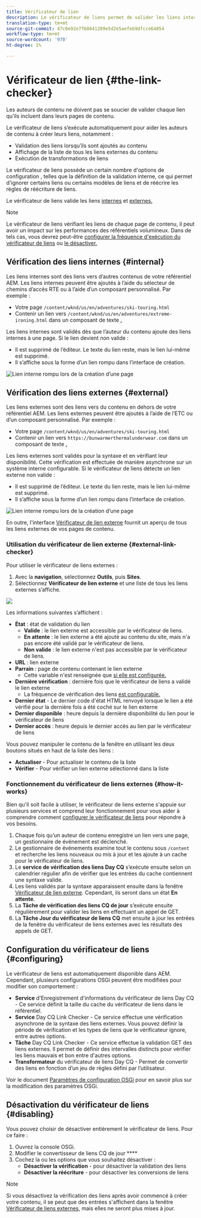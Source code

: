 ```yaml
---
title: Vérificateur de lien
description: Le vérificateur de liens permet de valider les liens internes et externes et de réécrire les liens.
translation-type: tm+mt
source-git-commit: 47c0e92e7f68641209e5d2e5aefeb9dfcce64854
workflow-type: tm+mt
source-wordcount: '970'
ht-degree: 1%

---
```



# Vérificateur de lien {#the-link-checker}

Les auteurs de contenu ne doivent pas se soucier de valider chaque lien qu’ils incluent dans leurs pages de contenu.

Le vérificateur de liens s’exécute automatiquement pour aider les auteurs de contenu à créer leurs liens, notamment :

* Validation des liens lorsqu’ils sont ajoutés au contenu
* Affichage de la liste de tous les liens externes du contenu
* Exécution de transformations de liens

Le vérificateur de liens possède un certain nombre d&#39;options de configuration [](#configuring), telles que la définition de la validation interne, ce qui permet d&#39;ignorer certains liens ou certains modèles de liens et de réécrire les règles de réécriture de liens.

Le vérificateur de liens valide les liens [internes](#internal) et [externes.](#external)

>[!NOTE]
>
>Le vérificateur de liens vérifiant les liens de chaque page de contenu, il peut avoir un impact sur les performances des référentiels volumineux. Dans de tels cas, vous devrez peut-être [configurer la fréquence d&#39;exécution du vérificateur de liens](#configuring) ou [le désactiver.](#disabling)

## Vérification des liens internes {#internal}

Les liens internes sont des liens vers d’autres contenus de votre référentiel AEM. Les liens internes peuvent être ajoutés à l’aide du sélecteur de chemins d’accès RTE ou à l’aide d’un composant personnalisé. Par exemple :

* Votre page `/content/wknd/us/en/adventures/ski-touring.html`
* Contenir un lien vers `/content/wknd/us/en/adventures/extreme-ironing.html` dans un composant de texte [.](https://experienceleague.adobe.com/docs/experience-manager-core-components/using/components/text.html)

Les liens internes sont validés dès que l’auteur du contenu ajoute des liens internes à une page. Si le lien devient non valide :

* Il est supprimé de l’éditeur. Le texte du lien reste, mais le lien lui-même est supprimé.
* Il s’affiche sous la forme d’un lien rompu dans l’interface de création.

![Lien interne rompu lors de la création d’une page](assets/link-checker-invalid-link-internal.png)

## Vérification des liens externes {#external}

Les liens externes sont des liens vers du contenu en dehors de votre référentiel AEM. Les liens externes peuvent être ajoutés à l’aide de l’ETC ou d’un composant personnalisé. Par exemple :

* Votre page `/content/wknd/us/en/adventures/ski-touring.html`
* Contenir un lien vers `https://bunwarmerthermalunderwear.com` dans un composant de texte [.](https://experienceleague.adobe.com/docs/experience-manager-core-components/using/components/text.html)

Les liens externes sont validés pour la syntaxe et en vérifiant leur disponibilité. Cette vérification est effectuée de manière asynchrone sur un système interne configurable. Si le vérificateur de liens détecte un lien externe non valide :

* Il est supprimé de l’éditeur. Le texte du lien reste, mais le lien lui-même est supprimé.
* Il s’affiche sous la forme d’un lien rompu dans l’interface de création.

![Lien interne rompu lors de la création d’une page](assets/link-checker-invalid-link-external.png)

En outre, l&#39;interface [Vérificateur de lien externe](#external-link-checker) fournit un aperçu de tous les liens externes de vos pages de contenu.

### Utilisation du vérificateur de lien externe {#external-link-checker}

Pour utiliser le vérificateur de liens externes :

1. Avec la **navigation**, sélectionnez **Outils**, puis **Sites**.
1. Sélectionnez **Vérificateur de lien externe** et une liste de tous les liens externes s’affiche.

![](assets/external-link-checker.png)

Les informations suivantes s’affichent :

* **État**  : état de validation du lien
   * **Valide**  : le lien externe est accessible par le vérificateur de liens.
   * **En attente**  : le lien externe a été ajouté au contenu du site, mais n&#39;a pas encore été validé par le vérificateur de liens.
   * **Non valide**  : le lien externe n&#39;est pas accessible par le vérificateur de liens.
* **URL**  : lien externe
* **Parrain**  : page de contenu contenant le lien externe
   * Cette variable n&#39;est renseignée que [si elle est configurée.](#configuring)
* **Dernière vérification**  : dernière fois que le vérificateur de liens a validé le lien externe
   * La fréquence de vérification des liens [est configurable.](#configuring)
* **Dernier état**  - Le dernier code d&#39;état HTML renvoyé lorsque le lien a été vérifié pour la dernière fois a été coché sur le lien externe
* **Dernier disponible**  : heure depuis la dernière disponibilité du lien pour le vérificateur de liens
* **Dernier accès**  : heure depuis le dernier accès au lien par le vérificateur de liens

Vous pouvez manipuler le contenu de la fenêtre en utilisant les deux boutons situés en haut de la liste des liens :

* **Actualiser**  - Pour actualiser le contenu de la liste
* **Vérifier**  - Pour vérifier un lien externe sélectionné dans la liste

### Fonctionnement du vérificateur de liens externes {#how-it-works}

Bien qu&#39;il soit facile à utiliser, le vérificateur de liens externe s&#39;appuie sur plusieurs services et comprend leur fonctionnement pour vous aider à comprendre comment [configurer le vérificateur de liens](#configuring) pour répondre à vos besoins.

1. Chaque fois qu’un auteur de contenu enregistre un lien vers une page, un gestionnaire de événement est déclenché.
1. Le gestionnaire de événements examine tout le contenu sous `/content` et recherche les liens nouveaux ou mis à jour et les ajoute à un cache pour le vérificateur de liens.
1. Le **service de vérification des liens Day CQ** s’exécute ensuite selon un calendrier régulier afin de vérifier que les entrées du cache contiennent une syntaxe valide.
1. Les liens validés par la syntaxe apparaissent ensuite dans la fenêtre [Vérificateur de lien externe](#external-link-checker). Cependant, ils seront dans un état **En attente**.
1. La **Tâche de vérification des liens CQ de jour** s’exécute ensuite régulièrement pour valider les liens en effectuant un appel de GET.
1. La **Tâche Jour du vérificateur de liens CQ** met ensuite à jour les entrées de la fenêtre du vérificateur de liens externes avec les résultats des appels de GET.

## Configuration du vérificateur de liens {#configuring}

Le vérificateur de liens est automatiquement disponible dans AEM. Cependant, plusieurs configurations OSGi peuvent être modifiées pour modifier son comportement :

* **Service**  d&#39;Enregistrement d&#39;informations du vérificateur de liens Day CQ - Ce service définit la taille du cache du vérificateur de liens dans le référentiel.
* **Service**  Day CQ Link Checker - Ce service effectue une vérification asynchrone de la syntaxe des liens externes. Vous pouvez définir la période de vérification et les types de liens que le vérificateur ignore, entre autres options.
* **Tâche**  Day CQ Link Checker - Ce service effectue la validation GET des liens externes. Il permet de définir des intervalles distincts pour vérifier les liens mauvais et bon entre d&#39;autres options.
* **Transformateur**  du vérificateur de liens Day CQ - Permet de convertir des liens en fonction d’un jeu de règles défini par l’utilisateur.

Voir le document [Paramètres de configuration OSGi](/help/sites-deploying/osgi-configuration-settings.md) pour en savoir plus sur la modification des paramètres OSGi.

## Désactivation du vérificateur de liens {#disabling}

Vous pouvez choisir de désactiver entièrement le vérificateur de liens. Pour ce faire :

1. Ouvrez la console OSGi.
1. Modifier le convertisseur de liens CQ de jour ****
1. Cochez la ou les options que vous souhaitez désactiver :
   * **Désactiver la vérification**  - pour désactiver la validation des liens
   * **Désactiver la réécriture**  - pour désactiver les conversions de liens

>[!NOTE]
>
>Si vous désactivez la vérification des liens après avoir commencé à créer votre contenu, il se peut que des entrées s&#39;affichent dans la fenêtre [Vérificateur de liens externes](#external-link-checker), mais elles ne seront plus mises à jour.
